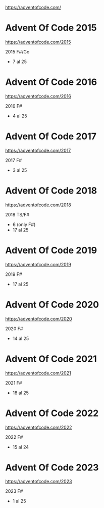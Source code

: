 https://adventofcode.com/

# Advent Of Code 2015

https://adventofcode.com/2015

2015 F#/Go
- 7 al 25

# Advent Of Code 2016

https://adventofcode.com/2016

2016 F#
- 4 al 25

# Advent Of Code 2017

https://adventofcode.com/2017

2017 F#
- 3 al 25

# Advent Of Code 2018

https://adventofcode.com/2018

2018 TS/F#
- 6 (only F#)
- 17 al 25


# Advent Of Code 2019

https://adventofcode.com/2019

2019 F#
- 17 al 25

# Advent Of Code 2020

https://adventofcode.com/2020

2020 F#
- 14 al 25

# Advent Of Code 2021

https://adventofcode.com/2021

2021 F#
- 18 al 25

# Advent Of Code 2022

https://adventofcode.com/2022

2022 F#
- 15 al 24

# Advent Of Code 2023

https://adventofcode.com/2023

2023 F#
- 1 al 25